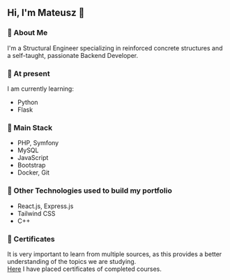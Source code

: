 ## Hi, I'm Mateusz 👋

### 🔵 About Me
I'm a Structural Engineer specializing in reinforced concrete structures and a self-taught, passionate Backend Developer.

### 🔵 At present
I am currently learning:
- Python
- Flask

### 🔵 Main Stack
- PHP, Symfony
- MySQL
- JavaScript
- Bootstrap
- Docker, Git

### 🔵 Other Technologies used to build my portfolio
 - React.js, Express.js
 - Tailwind CSS
 - C++

### 🔵 Certificates
It is very important to learn from multiple sources, as this provides a better understanding of the topics we are studying.\
[Here](https://github.com/mateusz-przybyla/My-Certificates.git) I have placed certificates of completed courses.
